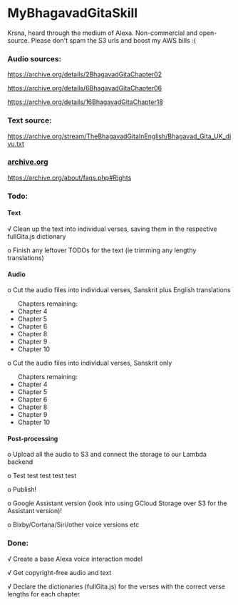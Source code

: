 # MyBhagavadGitaSkill
Krsna, heard through the medium of Alexa. Non-commercial and open-source. Please don't spam the S3 urls and boost my AWS bills :(


### Audio sources:

https://archive.org/details/2BhagavadGitaChapter02

https://archive.org/details/6BhagavadGitaChapter06

https://archive.org/details/16BhagavadGitaChapter18


### Text source:

https://archive.org/stream/TheBhagavadGitaInEnglish/Bhagavad_Gita_UK_djvu.txt

### [archive.org](https://archive.org/about/faqs.php#Rights)

https://archive.org/about/faqs.php#Rights



### Todo:

#### Text

√ Clean up the text into individual verses, saving them in the respective fullGita.js dictionary

o Finish any leftover TODOs for the text (ie trimming any lengthy translations)

#### Audio

o Cut the audio files into individual verses, Sanskrit plus English translations

<ul>
  Chapters remaining:
  <li>Chapter 4</li>
  <li>Chapter 5</li>
  <li>Chapter 6</li>
  <li>Chapter 8</li>
  <li>Chapter 9</li>
  <li>Chapter 10</li>
</ul>

o Cut the audio files into individual verses, Sanskrit only

<ul>
  Chapters remaining:
  <li>Chapter 4</li>
  <li>Chapter 5</li>
  <li>Chapter 6</li>
  <li>Chapter 8</li>
  <li>Chapter 9</li>
  <li>Chapter 10</li>
</ul>

#### Post-processing

o Upload all the audio to S3 and connect the storage to our Lambda backend

o Test test test test test

o Publish!

o Google Assistant version (look into using GCloud Storage over S3 for the Assistant version)!

o Bixby/Cortana/Siri/other voice versions etc


### Done:
√ Create a base Alexa voice interaction model

√ Get copyright-free audio and text

√ Declare the dictionaries (fullGita.js) for the verses with the correct verse lengths for each chapter
